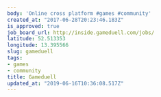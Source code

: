 ```yaml
---
body: 'Online cross platform #games #community'
created_at: "2017-06-28T20:23:46.183Z"
is_approved: true
job_board_url: http://inside.gameduell.com/jobs/
latitude: 52.513353
longitude: 13.395566
slug: gameduell
tags:
- games
- community
title: Gameduell
updated_at: "2019-06-16T10:36:08.517Z"
---
```


